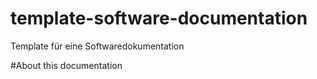 # template-software-documentation
Template für eine Softwaredokumentation

#About this documentation

